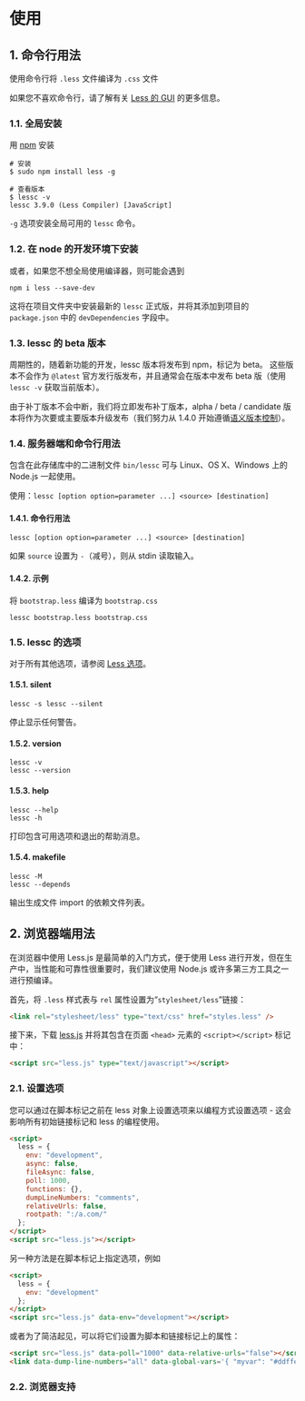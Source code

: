 # 使用

## 1. 命令行用法

使用命令行将 `.less` 文件编译为 `.css` 文件

如果您不喜欢命令行，请了解有关 [Less 的 GUI](http://lesscss.org/tools/#guis-for-less) 的更多信息。

### 1.1. 全局安装

用 [npm](https://www.npmjs.org/) 安装

```shell
# 安装
$ sudo npm install less -g

# 查看版本
$ lessc -v
lessc 3.9.0 (Less Compiler) [JavaScript]
```

`-g` 选项安装全局可用的 `lessc` 命令。

### 1.2. 在 node 的开发环境下安装

或者，如果您不想全局使用编译器，则可能会遇到

```shell
npm i less --save-dev
```

这将在项目文件夹中安装最新的 `lessc` 正式版，并将其添加到项目的 `package.json` 中的 `devDependencies` 字段中。

### 1.3. lessc 的 beta 版本

周期性的，随着新功能的开发，lessc 版本将发布到 npm，标记为 beta。 这些版本不会作为 `@latest` 官方发行版发布，并且通常会在版本中发布 beta 版（使用 `lessc -v` 获取当前版本）。

由于补丁版本不会中断，我们将立即发布补丁版本，alpha / beta / candidate 版本将作为次要或主要版本升级发布（我们努力从 1.4.0 开始遵循[语义版本控制](http://semver.org/)）。

### 1.4. 服务器端和命令行用法

包含在此存储库中的二进制文件 `bin/lessc` 可与 Linux、OS X、Windows 上的 Node.js 一起使用。

使用：`lessc [option option=parameter ...] <source> [destination]`

#### 1.4.1. 命令行用法

```shell
lessc [option option=parameter ...] <source> [destination]
```

如果 `source` 设置为 `-`（减号），则从 stdin 读取输入。

#### 1.4.2. 示例

将 `bootstrap.less` 编译为 `bootstrap.css`

```shell
lessc bootstrap.less bootstrap.css
```

### 1.5. lessc 的选项

对于所有其他选项，请参阅 [Less 选项](http://lesscss.org/usage/#less-options)。

#### 1.5.1. silent

```shell
lessc -s lessc --silent
```

停止显示任何警告。

#### 1.5.2. version

```shell
lessc -v
lessc --version
```

#### 1.5.3. help

```shell
lessc --help
lessc -h
```

打印包含可用选项和退出的帮助消息。

#### 1.5.4. makefile

```shell
lessc -M
lessc --depends
```

输出生成文件 import 的依赖文件列表。

## 2. 浏览器端用法

在浏览器中使用 Less.js 是最简单的入门方式，便于使用 Less 进行开发，但在生产中，当性能和可靠性很重要时，我们建议使用 Node.js 或许多第三方工具之一进行预编译。

首先，将 `.less` 样式表与 `rel` 属性设置为“`stylesheet/less`”链接：

```html
<link rel="stylesheet/less" type="text/css" href="styles.less" />
```

接下来，下载 [less.js](https://github.com/less/less.js/archive/master.zip) 并将其包含在页面 `<head>` 元素的 `<script></script>` 标记中：

```html
<script src="less.js" type="text/javascript"></script>
```

### 2.1. 设置选项

您可以通过在脚本标记之前在 less 对象上设置选项来以编程方式设置选项 - 这会影响所有初始链接标记和 less 的编程使用。

```html
<script>
  less = {
    env: "development",
    async: false,
    fileAsync: false,
    poll: 1000,
    functions: {},
    dumpLineNumbers: "comments",
    relativeUrls: false,
    rootpath: ":/a.com/"
  };
</script>
<script src="less.js"></script>
```

另一种方法是在脚本标记上指定选项，例如

```html
<script>
  less = {
    env: "development"
  };
</script>
<script src="less.js" data-env="development"></script>
```

或者为了简洁起见，可以将它们设置为脚本和链接标记上的属性：

```html
<script src="less.js" data-poll="1000" data-relative-urls="false"></script>
<link data-dump-line-numbers="all" data-global-vars='{ "myvar": "#ddffee", "mystr": "\"quoted\"" }' rel="stylesheet/less" type="text/css" href="less/styles.less">
```

### 2.2. 浏览器支持